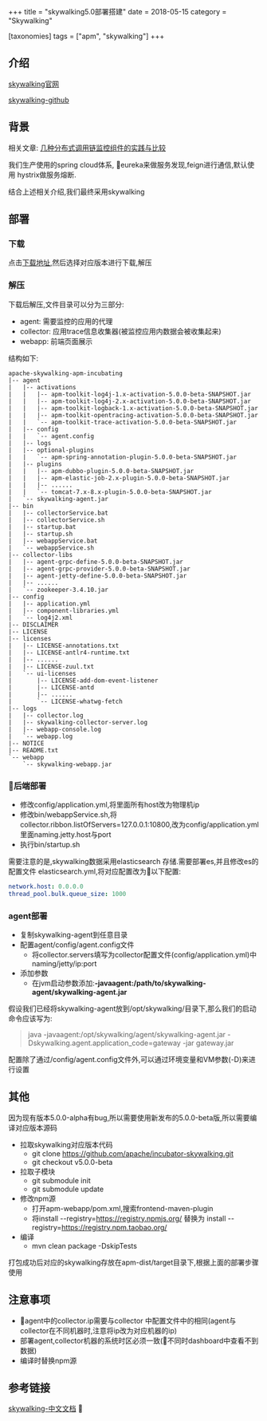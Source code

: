 +++
title = "skywalking5.0部署搭建"
date = 2018-05-15
category = "Skywalking"

[taxonomies]
tags = ["apm", "skywalking"]
+++

## 介绍
[skywalking官网](http://skywalking.io/)

[skywalking-github](https://github.com/apache/incubator-skywalking)

## 背景

相关文章:
[几种分布式调用链监控组件的实践与比较](https://juejin.im/post/5a274614518825592c07f8b8)

我们生产使用的spring cloud体系, eureka来做服务发现,feign进行通信,默认使用 hystrix做服务熔断.

结合上述相关介绍,我们最终采用skywalking

## 部署
### 下载

点击[下载地址](http://skywalking.io/downloads/),然后选择对应版本进行下载,解压

### 解压

下载后解压,文件目录可以分为三部分:

- agent: 需要监控的应用的代理
- collector: 应用trace信息收集器(被监控应用内数据会被收集起来)
- webapp: 前端页面展示

结构如下:

```shell
apache-skywalking-apm-incubating
|-- agent
|   |-- activations
|   |   |-- apm-toolkit-log4j-1.x-activation-5.0.0-beta-SNAPSHOT.jar
|   |   |-- apm-toolkit-log4j-2.x-activation-5.0.0-beta-SNAPSHOT.jar
|   |   |-- apm-toolkit-logback-1.x-activation-5.0.0-beta-SNAPSHOT.jar
|   |   |-- apm-toolkit-opentracing-activation-5.0.0-beta-SNAPSHOT.jar
|   |   `-- apm-toolkit-trace-activation-5.0.0-beta-SNAPSHOT.jar
|   |-- config
|   |   `-- agent.config
|   |-- logs
|   |-- optional-plugins
|   |   `-- apm-spring-annotation-plugin-5.0.0-beta-SNAPSHOT.jar
|   |-- plugins
|   |   |-- apm-dubbo-plugin-5.0.0-beta-SNAPSHOT.jar
|   |   |-- apm-elastic-job-2.x-plugin-5.0.0-beta-SNAPSHOT.jar
|   |   |-- ......
|   |   `-- tomcat-7.x-8.x-plugin-5.0.0-beta-SNAPSHOT.jar
|   `-- skywalking-agent.jar
|-- bin
|   |-- collectorService.bat
|   |-- collectorService.sh
|   |-- startup.bat
|   |-- startup.sh
|   |-- webappService.bat
|   `-- webappService.sh
|-- collector-libs
|   |-- agent-grpc-define-5.0.0-beta-SNAPSHOT.jar
|   |-- agent-grpc-provider-5.0.0-beta-SNAPSHOT.jar
|   |-- agent-jetty-define-5.0.0-beta-SNAPSHOT.jar
|   |-- ......
|   `-- zookeeper-3.4.10.jar
|-- config
|   |-- application.yml
|   |-- component-libraries.yml
|   `-- log4j2.xml
|-- DISCLAIMER
|-- LICENSE
|-- licenses
|   |-- LICENSE-annotations.txt
|   |-- LICENSE-antlr4-runtime.txt
|   |-- ......
|   |-- LICENSE-zuul.txt
|   `-- ui-licenses
|       |-- LICENSE-add-dom-event-listener
|       |-- LICENSE-antd
|       |-- ......
|       `-- LICENSE-whatwg-fetch
|-- logs
|   |-- collector.log
|   |-- skywalking-collector-server.log
|   |-- webapp-console.log
|   `-- webapp.log
|-- NOTICE
|-- README.txt
`-- webapp
    `-- skywalking-webapp.jar
```

### 后端部署

- 修改config/application.yml,将里面所有host改为物理机ip
- 修改bin/webappService.sh,将collector.ribbon.listOfServers=127.0.0.1:10800,改为config/application.yml里面naming.jetty.host与port
- 执行bin/startup.sh

需要注意的是,skywalking数据采用elasticsearch 存储.需要部署es,并且修改es的配置文件 elasticsearch.yml,将对应配置改为以下配置:

```yaml
network.host: 0.0.0.0
thread_pool.bulk.queue_size: 1000
```

### agent部署
- 复制skywalking-agent到任意目录
- 配置agent/config/agent.config文件
    - 将collector.servers填写为collector配置文件(config/application.yml)中naming/jetty/ip:port
- 添加参数
    - 在jvm启动参数添加:**-javaagent:/path/to/skywalking-agent/skywalking-agent.jar**

假设我们已经将skywalking-agent放到/opt/skywalking/目录下,那么我们的启动命令应该写为:

>java -javaagent:/opt/skywalking/agent/skywalking-agent.jar -Dskywalking.agent.application_code=gateway -jar gateway.jar

配置除了通过/config/agent.config文件外,可以通过环境变量和VM参数(-D)来进行设置

## 其他
因为现有版本5.0.0-alpha有bug,所以需要使用新发布的5.0.0-beta版,所以需要编译对应版本源码

- 拉取skywalking对应版本代码
    - git clone https://github.com/apache/incubator-skywalking.git
    - git checkout v5.0.0-beta
- 拉取子模块
    - git submodule init
    - git submodule update
- 修改npm源
    - 打开apm-webapp/pom.xml,搜索frontend-maven-plugin
    - 将install \-\-registry=https://registry.npmjs.org/ 替换为 install \-\-registry=https://registry.npm.taobao.org/
- 编译
    - mvn clean package -DskipTests

打包成功后对应的skywalking存放在apm-dist/target目录下,根据上面的部署步骤使用

## 注意事项

- agent中的collector.ip需要与collector 中配置文件中的相同(agent与collector在不同机器时,注意将ip改为对应机器的ip)
- 部署agent,collector机器的系统时区必须一致(不同时dashboard中查看不到数据)
- 编译时替换npm源

## 参考链接
[skywalking-中文文档](https://github.com/apache/incubator-skywalking/blob/master/docs/README_ZH.md)

